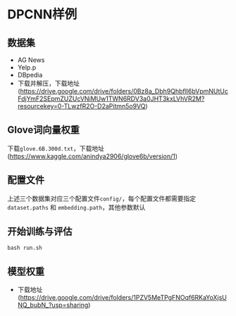 # DPCNN样例

## 数据集

- AG News
- Yelp.p
- DBpedia
- 下载并解压，下载地址(https://drive.google.com/drive/folders/0Bz8a_Dbh9Qhbfll6bVpmNUtUcFdjYmF2SEpmZUZUcVNiMUw1TWN6RDV3a0JHT3kxLVhVR2M?resourcekey=0-TLwzfR2O-D2aPitmn5o9VQ)

## Glove词向量权重

下载`glove.6B.300d.txt`，下载地址(https://www.kaggle.com/anindya2906/glove6b/version/1)

## 配置文件

上述三个数据集对应三个配置文件`config/`，每个配置文件都需要指定`dataset.paths` 和 `embedding.path`，其他参数默认

## 开始训练与评估

```bash run.sh```

## 模型权重

- 下载地址(https://drive.google.com/drive/folders/1PZV5MeTPgFNOqf6RKaYoXjsUNQ_bubN_?usp=sharing)
